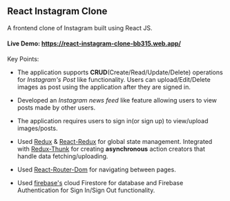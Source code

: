 ## React Instagram Clone

A frontend clone of Instagram built using React JS.

#### Live Demo: https://react-instagram-clone-bb315.web.app/

Key Points:

- The application supports **CRUD**(Create/Read/Update/Delete) operations for _Instagram's Post_ like functionality. Users can upload/Edit/Delete images as post using the application after they are signed in.

- Developed an _Instagram news feed_ like feature allowing users to view posts made by other users.

- The application requires users to sign in(or sign up) to view/upload images/posts.

- Used [Redux](https://redux.js.org/) & [React-Redux](https://react-redux.js.org/) for global state management. Integrated with [Redux-Thunk](https://github.com/reduxjs/redux-thunk) for creating **asynchronous** action creators that handle data fetching/uploading.

- Used [React-Router-Dom](https://reactrouter.com/web/guides/philosophy) for navigating between pages.

- Used [firebase's](https://firebase.google.com/) cloud Firestore for database and Firebase Authentication for Sign In/Sign Out functionality.
